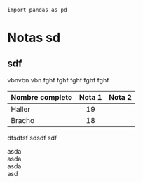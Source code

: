 <pre class=" language-python"><code class="prism  language-python"><span class="token keyword">import</span> pandas <span class="token keyword">as</span> pd
</code></pre>
<h1 id="notas-sd">Notas sd</h1>
<h2 id="sdf">sdf</h2>
<p>vbnvbn vbn  fghf fghf fghf fghf fghf</p>
<table>
<thead>
<tr>
<th>Nombre completo</th>
<th align="center">Nota 1</th>
<th>Nota 2</th>
</tr>
</thead>
<tbody>
<tr>
<td>Haller</td>
<td align="center">19</td>
<td></td>
</tr>
<tr>
<td>Bracho</td>
<td align="center">18</td>
<td></td>
</tr>
</tbody>
</table>
<p>dfsdfsf sdsdf sdf</p>
<p>asda<br>
asda<br>
asda<br>
asd</p>
